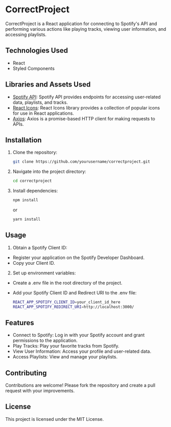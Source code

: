 # CorrectProject

CorrectProject is a React application for connecting to Spotify's API and performing various actions like playing tracks, viewing user information, and accessing playlists.

## Technologies Used

- React
- Styled Components

## Libraries and Assets Used

- [Spotify API](https://developer.spotify.com/documentation/web-api/): Spotify API provides endpoints for accessing user-related data, playlists, and tracks.
- [React Icons](https://react-icons.github.io/react-icons/): React Icons library provides a collection of popular icons for use in React applications.
- [Axios](https://axios-http.com/): Axios is a promise-based HTTP client for making requests to APIs.

## Installation

1. Clone the repository:

    ```bash
    git clone https://github.com/yourusername/correctproject.git
    ```

2. Navigate into the project directory:
    ```cmd
    cd correctproject
    ```

3. Install dependencies:

    ```bash
    npm install
    ```

    or

    ```bash
    yarn install
    ```

## Usage

1. Obtain a Spotify Client ID:

- Register your application on the Spotify Developer Dashboard.
- Copy your Client ID.

2. Set up environment variables:

- Create a .env file in the root directory of the project.
- Add your Spotify Client ID and Redirect URI to the .env file:

    ```bash
    REACT_APP_SPOTIFY_CLIENT_ID=your_client_id_here
    REACT_APP_SPOTIFY_REDIRECT_URI=http://localhost:3000/
    ```


## Features

- Connect to Spotify: Log in with your Spotify account and grant permissions to the application.
- Play Tracks: Play your favorite tracks from Spotify.
- View User Information: Access your profile and user-related data.
- Access Playlists: View and manage your playlists.

## Contributing

Contributions are welcome! Please fork the repository and create a pull request with your improvements.

## License

This project is licensed under the MIT License.